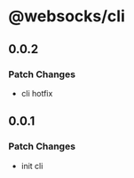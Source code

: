 # @websocks/cli

## 0.0.2

### Patch Changes

- cli hotfix

## 0.0.1

### Patch Changes

- init cli
